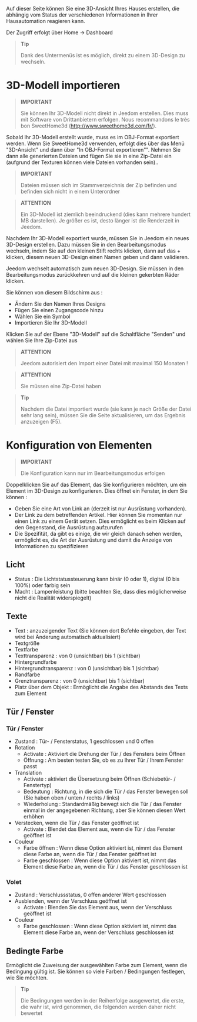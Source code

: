 Auf dieser Seite können Sie eine 3D-Ansicht Ihres Hauses erstellen, die abhängig vom Status der verschiedenen Informationen in Ihrer Hausautomation reagieren kann.

Der Zugriff erfolgt über Home → Dashboard

> **Tip**
>
> Dank des Untermenüs ist es möglich, direkt zu einem 3D-Design zu wechseln.

# 3D-Modell importieren

> **IMPORTANT**
>
> Sie können Ihr 3D-Modell nicht direkt in Jeedom erstellen. Dies muss mit Software von Drittanbietern erfolgen. Nous recommandons le très bon SweetHome3d (http://www.sweethome3d.com/fr/).

Sobald Ihr 3D-Modell erstellt wurde, muss es im OBJ-Format exportiert werden. Wenn Sie SweetHome3d verwenden, erfolgt dies über das Menü "3D-Ansicht" und dann über "In OBJ-Format exportieren"". Nehmen Sie dann alle generierten Dateien und fügen Sie sie in eine Zip-Datei ein (aufgrund der Texturen können viele Dateien vorhanden sein)..

> **IMPORTANT**
>
> Dateien müssen sich im Stammverzeichnis der Zip befinden und befinden sich nicht in einem Unterordner

> **ATTENTION**
>
> Ein 3D-Modell ist ziemlich beeindruckend (dies kann mehrere hundert MB darstellen). Je größer es ist, desto länger ist die Renderzeit in Jeedom.

Nachdem Ihr 3D-Modell exportiert wurde, müssen Sie in Jeedom ein neues 3D-Design erstellen. Dazu müssen Sie in den Bearbeitungsmodus wechseln, indem Sie auf den kleinen Stift rechts klicken, dann auf das + klicken, diesem neuen 3D-Design einen Namen geben und dann validieren.

Jeedom wechselt automatisch zum neuen 3D-Design. Sie müssen in den Bearbeitungsmodus zurückkehren und auf die kleinen gekerbten Räder klicken.

Sie können von diesem Bildschirm aus :

- Ändern Sie den Namen Ihres Designs
- Fügen Sie einen Zugangscode hinzu
- Wählen Sie ein Symbol
- Importieren Sie Ihr 3D-Modell

Klicken Sie auf der Ebene &quot;3D-Modell&quot; auf die Schaltfläche &quot;Senden&quot; und wählen Sie Ihre Zip-Datei aus

> **ATTENTION**
>
> Jeedom autorisiert den Import einer Datei mit maximal 150 Monaten !

> **ATTENTION**
>
> Sie müssen eine Zip-Datei haben

> **Tip**
>
> Nachdem die Datei importiert wurde (sie kann je nach Größe der Datei sehr lang sein), müssen Sie die Seite aktualisieren, um das Ergebnis anzuzeigen (F5).


# Konfiguration von Elementen

> **IMPORTANT**
>
> Die Konfiguration kann nur im Bearbeitungsmodus erfolgen

Doppelklicken Sie auf das Element, das Sie konfigurieren möchten, um ein Element im 3D-Design zu konfigurieren. Dies öffnet ein Fenster, in dem Sie können :

- Geben Sie eine Art von Link an (derzeit ist nur Ausrüstung vorhanden).
- Der Link zu dem betreffenden Artikel. Hier können Sie momentan nur einen Link zu einem Gerät setzen. Dies ermöglicht es beim Klicken auf den Gegenstand, die Ausrüstung aufzurufen
- Die Spezifität, da gibt es einige, die wir gleich danach sehen werden, ermöglicht es, die Art der Ausrüstung und damit die Anzeige von Informationen zu spezifizieren

## Licht

- Status : Die Lichtstatussteuerung kann binär (0 oder 1), digital (0 bis 100%) oder farbig sein
- Macht : Lampenleistung (bitte beachten Sie, dass dies möglicherweise nicht die Realität widerspiegelt)

## Texte

- Text : anzuzeigender Text (Sie können dort Befehle eingeben, der Text wird bei Änderung automatisch aktualisiert)
- Textgröße
- Textfarbe
- Texttransparenz : von 0 (unsichtbar) bis 1 (sichtbar)
- Hintergrundfarbe
- Hintergrundtransparenz : von 0 (unsichtbar) bis 1 (sichtbar)
- Randfarbe
- Grenztransparenz : von 0 (unsichtbar) bis 1 (sichtbar)
- Platz über dem Objekt : Ermöglicht die Angabe des Abstands des Texts zum Element

## Tür / Fenster

### Tür / Fenster

- Zustand : Tür- / Fensterstatus, 1 geschlossen und 0 offen
- Rotation
	- Activate : Aktiviert die Drehung der Tür / des Fensters beim Öffnen
	- Öffnung : Am besten testen Sie, ob es zu Ihrer Tür / Ihrem Fenster passt
- Translation
	- Activate : aktiviert die Übersetzung beim Öffnen (Schiebetür- / Fenstertyp)
	- Bedeutung : Richtung, in die sich die Tür / das Fenster bewegen soll (Sie haben oben / unten / rechts / links)
	- Wiederholung : Standardmäßig bewegt sich die Tür / das Fenster einmal in der angegebenen Richtung, aber Sie können diesen Wert erhöhen
- Verstecken, wenn die Tür / das Fenster geöffnet ist
	- Activate : Blendet das Element aus, wenn die Tür / das Fenster geöffnet ist
- Couleur
	- Farbe öffnen : Wenn diese Option aktiviert ist, nimmt das Element diese Farbe an, wenn die Tür / das Fenster geöffnet ist
	- Farbe geschlossen : Wenn diese Option aktiviert ist, nimmt das Element diese Farbe an, wenn die Tür / das Fenster geschlossen ist

### Volet

- Zustand : Verschlussstatus, 0 offen anderer Wert geschlossen
- Ausblenden, wenn der Verschluss geöffnet ist
	- Activate : Blenden Sie das Element aus, wenn der Verschluss geöffnet ist
- Couleur
	- Farbe geschlossen : Wenn diese Option aktiviert ist, nimmt das Element diese Farbe an, wenn der Verschluss geschlossen ist

## Bedingte Farbe

Ermöglicht die Zuweisung der ausgewählten Farbe zum Element, wenn die Bedingung gültig ist. Sie können so viele Farben / Bedingungen festlegen, wie Sie möchten.

> **Tip**
>
> Die Bedingungen werden in der Reihenfolge ausgewertet, die erste, die wahr ist, wird genommen, die folgenden werden daher nicht bewertet
